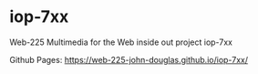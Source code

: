 # iop-7xx
Web-225 Multimedia for the Web inside out project iop-7xx

Github Pages: https://web-225-john-douglas.github.io/iop-7xx/
